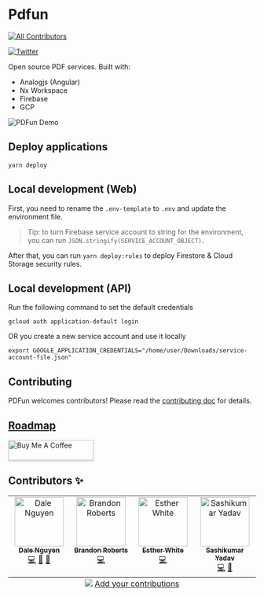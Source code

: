 # Pdfun

<!-- prettier-ignore-start -->
<!-- ALL-CONTRIBUTORS-BADGE:START - Do not remove or modify this section -->
[![All Contributors](https://img.shields.io/badge/all_contributors-4-orange.svg?style=flat-square)](#contributors-)
<!-- ALL-CONTRIBUTORS-BADGE:END -->
<!-- prettier-ignore-end -->

[![Twitter](https://img.shields.io/twitter/follow/PDFun_xyz)](https://twitter.com/PDFun_xyz)

Open source PDF services. Built with:

- Analogjs (Angular)
- Nx Workspace
- Firebase
- GCP

![PDFun Demo](/docs/images/pdfun.png)

## Deploy applications

```
yarn deploy
```

## Local development (Web)

First, you need to rename the `.env-template` to `.env` and update the environment file.

> Tip: to turn Firebase service account to string for the environment, you can run `JSON.stringify(SERVICE_ACCOUNT_OBJECT)`.

After that, you can run `yarn deploy:rules` to deploy Firestore & Cloud Storage security rules.

## Local development (API)

Run the following command to set the default credentials

```
gcloud auth application-default login
```

OR you create a new service account and use it locally

```
export GOOGLE_APPLICATION_CREDENTIALS="/home/user/Downloads/service-account-file.json"

```

## Contributing

PDFun welcomes contributors! Please read the [contributing doc](https://github.com/dalenguyen/pdfun/blob/main/CONTRIBUTING.md) for details.

## [Roadmap](https://github.com/users/dalenguyen/projects/5)

<a href="https://www.buymeacoffee.com/dalef" target="_blank"><img src="https://www.buymeacoffee.com/assets/img/custom_images/orange_img.png" alt="Buy Me A Coffee" style="height: 41px !important;width: 174px !important;box-shadow: 0px 3px 2px 0px rgba(190, 190, 190, 0.5) !important;-webkit-box-shadow: 0px 3px 2px 0px rgba(190, 190, 190, 0.5) !important;" ></a>

## Contributors ✨

<!-- ALL-CONTRIBUTORS-LIST:START - Do not remove or modify this section -->
<!-- prettier-ignore-start -->
<!-- markdownlint-disable -->
<table>
  <tbody>
    <tr>
      <td align="center" valign="top" width="14.28%"><a href="https://dalenguyen.me"><img src="https://avatars.githubusercontent.com/u/14116156?v=4?s=100" width="100px;" alt="Dale Nguyen"/><br /><sub><b>Dale Nguyen</b></sub></a><br /><a href="https://github.com/dalenguyen/pdfun/commits?author=dalenguyen" title="Code">💻</a> <a href="https://github.com/dalenguyen/pdfun/commits?author=dalenguyen" title="Documentation">📖</a> <a href="#ideas-dalenguyen" title="Ideas, Planning, & Feedback">🤔</a></td>
      <td align="center" valign="top" width="14.28%"><a href="https://brandonroberts.dev"><img src="https://avatars.githubusercontent.com/u/42211?v=4?s=100" width="100px;" alt="Brandon Roberts"/><br /><sub><b>Brandon Roberts</b></sub></a><br /><a href="https://github.com/dalenguyen/pdfun/commits?author=brandonroberts" title="Code">💻</a></td>
      <td align="center" valign="top" width="14.28%"><a href="https://monacodelisa.com/"><img src="https://avatars.githubusercontent.com/u/64324417?v=4?s=100" width="100px;" alt="Esther White"/><br /><sub><b>Esther White</b></sub></a><br /><a href="https://github.com/dalenguyen/pdfun/commits?author=monacodelisa" title="Code">💻</a></td>
      <td align="center" valign="top" width="14.28%"><a href="https://letsprogram.in"><img src="https://avatars.githubusercontent.com/u/21971232?v=4?s=100" width="100px;" alt="Sashikumar Yadav"/><br /><sub><b>Sashikumar Yadav</b></sub></a><br /><a href="https://github.com/dalenguyen/pdfun/commits?author=yshashi" title="Code">💻</a> <a href="#design-yshashi" title="Design">🎨</a></td>
    </tr>
  </tbody>
  <tfoot>
    <tr>
      <td align="center" size="13px" colspan="7">
        <img src="https://raw.githubusercontent.com/all-contributors/all-contributors-cli/1b8533af435da9854653492b1327a23a4dbd0a10/assets/logo-small.svg">
          <a href="https://all-contributors.js.org/docs/en/bot/usage">Add your contributions</a>
        </img>
      </td>
    </tr>
  </tfoot>
</table>

<!-- markdownlint-restore -->
<!-- prettier-ignore-end -->

<!-- ALL-CONTRIBUTORS-LIST:END -->

